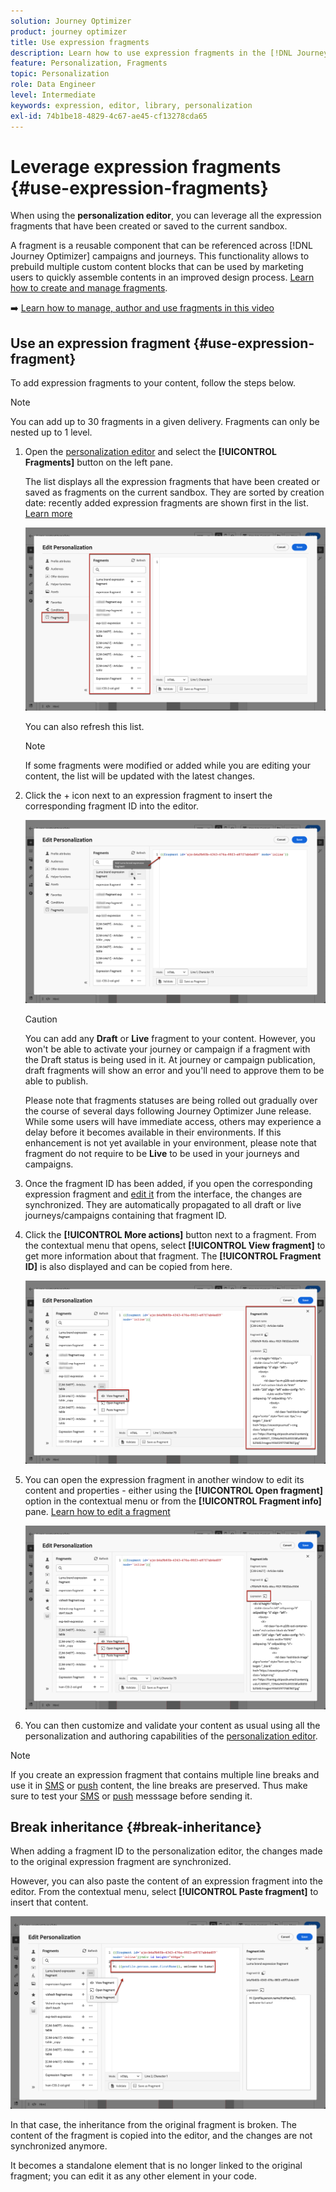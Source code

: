 ```yaml
---
solution: Journey Optimizer
product: journey optimizer
title: Use expression fragments
description: Learn how to use expression fragments in the [!DNL Journey Optimizer] personalization editor.
feature: Personalization, Fragments
topic: Personalization
role: Data Engineer
level: Intermediate
keywords: expression, editor, library, personalization
exl-id: 74b1be18-4829-4c67-ae45-cf13278cda65
---
```

# Leverage expression fragments {#use-expression-fragments}

When using the **personalization editor**, you can leverage all the expression fragments that have been created or saved to the current sandbox.

A fragment is a reusable component that can be referenced across [!DNL Journey Optimizer] campaigns and journeys. This functionality allows to prebuild multiple custom content blocks that can be used by marketing users to quickly assemble contents in an improved design process. [Learn how to create and manage fragments](../content-management/fragments.md).

➡️ [Learn how to manage, author and use fragments in this video](../content-management/fragments.md#video-fragments)

## Use an expression fragment {#use-expression-fragment}

To add expression fragments to your content, follow the steps below.

>[!NOTE]
>
>You can add up to 30 fragments in a given delivery. Fragments can only be nested up to 1 level.

1. Open the [personalization editor](personalization-build-expressions.md) and select the **[!UICONTROL Fragments]** button on the left pane.

    The list displays all the expression fragments that have been created or saved as fragments on the current sandbox. They are sorted by creation date: recently added expression fragments are shown first in the list. [Learn more](../content-management/fragments.md#create-expression-fragment)

    ![](assets/expression-fragments-pane.png)

    You can also refresh this list. 
    
    >[!NOTE]
    >
    >If some fragments were modified or added while you are editing your content, the list will be updated with the latest changes.

1. Click the + icon next to an expression fragment to insert the corresponding fragment ID into the editor.

    ![](assets/expression-fragment-add.png)

    >[!CAUTION]
    >
    >You can add any **Draft** or **Live** fragment to your content. However, you won't be able to activate your journey or campaign if a fragment with the Draft status is being used in it. At journey or campaign publication, draft fragments will show an error and you'll need to approve them to be able to publish.
    >
    > Please note that fragments statuses are being rolled out gradually over the course of several days following Journey Optimizer June release. While some users will have immediate access, others may experience a delay before it becomes available in their environments. If this enhancement is not yet available in your environment, please note that fragment do not require to be **Live** to be used in your journeys and campaigns.

1. Once the fragment ID has been added, if you open the corresponding expression fragment and [edit it](../content-management/fragments.md#edit-fragments) from the interface, the changes are synchronized. They are automatically propagated to all draft or live journeys/campaigns containing that fragment ID.

1. Click the **[!UICONTROL More actions]** button next to a fragment. From the contextual menu that opens, select **[!UICONTROL View fragment]** to get more information about that fragment. The **[!UICONTROL Fragment ID]** is also displayed and can be copied from here.

    ![](assets/expression-fragment-view.png)

1. You can open the expression fragment in another window to edit its content and properties - either using the **[!UICONTROL Open fragment]** option in the contextual menu or from the **[!UICONTROL Fragment info]** pane. [Learn how to edit a fragment](../content-management/fragments.md#edit-fragments)

    ![](assets/expression-fragment-open.png)

1. You can then customize and validate your content as usual using all the personalization and authoring capabilities of the [personalization editor](personalization-build-expressions.md).

>[!NOTE]
>
>If you create an expression fragment that contains multiple line breaks and use it in [SMS](../sms/create-sms.md#sms-content) or [push](../push/design-push.md) content, the line breaks are preserved. Thus make sure to test your [SMS](../sms/send-sms.md) or [push](../push/send-push.md) messsage before sending it.

## Break inheritance {#break-inheritance}

When adding a fragment ID to the personalization editor, the changes made to the original expression fragment are synchronized.

However, you can also paste the content of an expression fragment into the editor. From the contextual menu, select **[!UICONTROL Paste fragment]** to insert that content.

![](assets/expression-fragment-paste.png)

In that case, the inheritance from the original fragment is broken. The content of the fragment is copied into the editor, and the changes are not synchronized anymore.

It becomes a standalone element that is no longer linked to the original fragment; you can edit it as any other element in your code.

